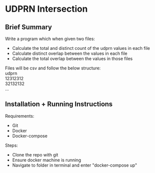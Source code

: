 # UDPRN Intersection

## Brief Summary
Write a program which when given two files:
* Calculate the total and distinct count of the udprn values in each file
* Calculate distinct overlap between the values in each file
* Calculate the total overlap between the values in those files

Files will be csv and follow the below structure: <br>
udprn <br>
12312312 <br>
32132132 <br>
... <br>


## Installation + Running Instructions
Requirements:
* Git
* Docker
* Docker-compose


Steps:
* Clone the repo with git
* Ensure docker machine is running
* Navigate to folder in terminal and enter "docker-compose up"
